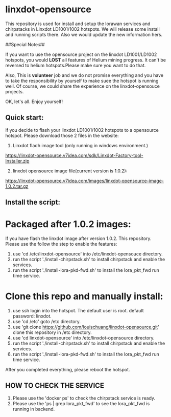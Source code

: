 # linxdot-opensource

This repository is used for install and setup the lorawan services and chirpstacks in Linxdot LD1001/1002 hotspots. We will release some install and running scripts there. Also we would update the new information hers.

##Special Note:##

If you want to use the opensource project on the linxdot LD1001/LD1002 hotspots, you would **LOST** all features of Helium mining progress. It can't be reversed to helium hotspots.Please make sure you want to do that.

Also, This is **volunteer** job and we do not promise everything and you have to take the responsibility by yourself to make suee the hotspot is running well. Of course, we could share the experience on the linxdot-opensouce projects.

OK, let's all. Enjoy yourself!

## Quick start:

If you decide to flash your linxdot LD1001/1002 hotspots to a opensource hotspot. Please download those 2 files in the website:

1. Linxdot fladh image tool (only running in windows environment.)
   
  https://linxdot-opensource.v7idea.com/sdk/Linxdot-Factory-tool-Installer.zip
  
2. linxdot opensource image file(current version is 1.0.2): 

  https://linxdot-opensource.v7idea.com/images/linxdot-opensource-image-1.0.2.tar.gz


## Install the script:

   # Packaged after 1.0.2 images:
   
   If you have flash the linxdot image after version 1.0.2. This repository. Please use the follow the step to enable the features:
   1. use 'cd /etc/linxdot-opensource' into /etc/linxdot-opensouce directory.
   2. run the script './install-chirpstack.sh' to install chirpstack and enable the services.
   3. run the script './install-lora-pkd-fwd.sh' to install the lora_pkt_fwd run time service.

   # Clone this repo and manually install:

   1. use ssh login into the hotspot. The default user is root. default password: linxdot.
   2. use 'cd /etc' goto /etc directory.
   3. use 'git clone https://github.com/louischuang/linxdot-opensource.git' clone this repository in /etc directory.
   4. use 'cd linxdot-opensource' into /etc/linxdot-opensource directory.
   5. run the script './install-chirpstack.sh' to install chirpstack and enable the services.
   6. run the script './install-lora-pkd-fwd.sh' to install the lora_pkt_fwd run time service.

   After you completed everything, please reboot the hotspot.

## HOW TO CHECK THE SERVICE

1. Please use the 'docker ps' to check the chirpstack service is ready.
2. Please use the 'ps | grep lora_pkt_fwd' to see the lora_pkt_fwd is running in backend.
